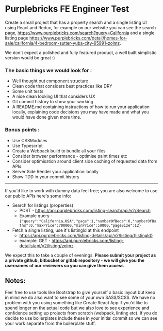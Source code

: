# Purplebricks FE Engineer Test

 Create a small project that has a property search and a single listing UI using React and Redux, for example on our website you can see the search page, https://www.purplebricks.com/search?query=California and a single listing page https://www.purplebricks.com/detail/homes-for-sale/california/4-bedroom-sutter-yuba-city-95991-zolmz.

We don't expect a polished and fully featured product, a well built simplistic version would be great :)

### The basic things we would look for : 
 
 - Well thought out component structure
 - Clean code that considers best practices like DRY
 - Some unit tests
 - A nice clean looking UI that considers UX
 - Git commit history to show your working
 - A README.md containing instructions of how to run your application locally, explaining code decisions you may have made and what you would have done given more time.

### Bonus points :

- Use CSSModules
- Use Typescript
- Create a Webpack build to bundle all your files
- Consider browser performance - optimise paint times etc
- Consider optimisation around client side caching of requested data from APIs
- Server Side Render your application locally
- Show TDD in your commit history

---

If you'd like to work with dummy data feel free; you are also welcome to use our public APIs here's some info: 

- Search for listings (properties)
	- POST  - https://api.purplebricks.com/listing-search/api/v2/Search
	- Example query - 
	```{"query":"California,USA","page":1,"numberOfBeds":0,"numberOfBaths":0,"maxPrice":700000,"minPrice":50000,"pageSize":12}```
- Fetch a single listing, use it's listingId at this endpoint 
	- https://api.purplebricks.com/listing-details/api/v2/listing/{listingId}
	- example: GET - https://api.purplebricks.com/listing-details/api/v2/listing/zolmz

We expect this to take a couple of evenings. **Please submit your project as a private github, bitbucket or gitlab repository - we will give you the usernames of our reviewers so you can give them access**

## Notes: 

Feel free to use tools like Bootstrap to give yourself a basic layout but keep in mind we do also want to see some of your own SASS/SCSS. We have no problem with you using something like Create React App if you'd like to spend longer on the actual code but we also love to see experience and confidence setting up projects from scratch (webpack, linting etc). If you do decide to use boilerplates include these in your initial commit so we can see your work separate from the boilerplate stuff.
